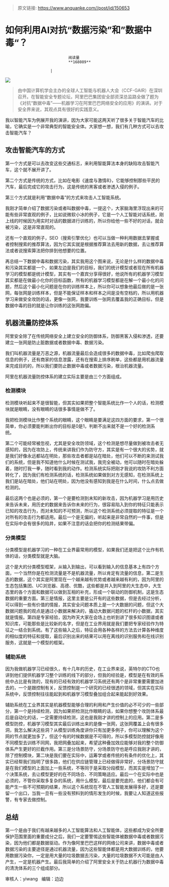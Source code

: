 > 原文链接: https://www.anquanke.com//post/id/150653 


# 如何利用AI对抗“数据污染”和”数据中毒“？


                                阅读量   
                                **168089**
                            
                        |
                        
                                                                                    



[![](https://p3.ssl.qhimg.com/t0139e42dde88c777d9.jpg)](https://p3.ssl.qhimg.com/t0139e42dde88c777d9.jpg)

> 由中国计算机学会主办的全球人工智能与机器人大会（CCF-GAIR）在深圳召开。在智能安全专题论坛，阿里巴巴集团安全部资深总监路全做了题为《对抗“数据中毒”——机器学习在阿里巴巴网络安全的应用》的演讲。对于安全界来说，其观点具有很好的实践意义。

我以智能汽车为例展开我的演讲，因为大家可能这两天听了很多关于智能汽车的比喻，它确实是一个非常典型的智能安全体。大家想一想，我们有几种方式可以去攻击智能汽车？



## 攻击智能汽车的方式

第一个方式是可以去改变这些交通标志，来利用智能算法本身的缺陷攻击智能汽车，这个就不展开讲了。

第二个方式是传统的方式，比如在电影《速度与激情8》，它能够控制那些平民的汽车，最后完成它的攻击行为，这是传统的黑客或者渗透入侵的例子。

第三个方式就是利用“数据中毒”的方式来攻击人工智能系统。

我刚才简单介绍了数据污染或者叫数据中毒，一提这个，大家脑海里浮现出来的可能有些非常直观的例子，比如说微软小冰的例子，它是一个人工智能对话系统，刚上线的时候因为用实时对话的数据进行训练的，所以你给他一些不好的对话，就会被污染，这是非常直观的。

还有一个直观的例子，SEO（搜索引擎优化）也可以当做一种利用数据去掌握或者控制搜索的推荐算法，因为它其实就是根据推荐算法去用新的数据，去让推荐算法或者说搜索算法把你排到他想要的位置。

再总结一下数据中毒和数据污染，其实我用这个图来说，无论是什么样的数据中毒和污染其实都是一个，如果左边是我们的目标，我们的统计模型或者现在所有机器学习的模型都是统计模型，其实有一个嘉宾分享得很好，他说所有的机器学习模型其实都是在做最小化你的目标函数，所有的机器学习模型都是在解一个最小化的问题，然后这个最小化问题是在你的训练样本上，所以你可以想象他最后做的是一张网，每张网是训练样本，但是不能保证样本和样本之间是没有空档的，所以用机器学习来做安全攻防的话，更像一张网，我要训练一张网去覆盖我的正确目标，但是数据中毒的目的就是让你训练的这张网跑偏。



## 机器流量防控体系

阿里安全除了在传统网络安全上建立安全的防御体系，防御黑客入侵和渗透，还要建立一张网是防止脏数据或者数据中毒、数据污染。

我们叫机器流量是万恶之源，机器流量最后会造成很多的数据中毒，比如爬虫爬取信息的例子，还有商家的信息泄露，还有在搜索上排序刷单，这些都是用机器流量来完成目的的，所以我们要防止数据中毒或者数据污染，根治机器流量。

阿里在机器流量防控体系的建立实际主要是由三个方面组成。

### 检测模块

检测模块听起来不是很智能，但其实如果把整个智能系统比作一个人的话，检测模块就是眼睛，没有眼睛的话很多事情是做不了。

我把检测模块比作整个系统的眼睛，这个眼睛是要满足这四方面的要求，第一个很简单，你必须要能判断出你的目标是0是1，判断不出来就不是一个好的检测系统。

第二个可能经常被忽视，尤其是安全攻防领域，这个检测是想尽量做到被攻击者无感知的，因为在攻防上，传统来讲我们作为防守方，其实是有一个很大的劣势，就是我们好像永远都站在明处，那些攻击者都是站在暗处，他们可以不断的来测试我们的系统，但是我不知道他什么时候在测试我，我完全被动，他可以随时在暗处躲着，随时打我一拳，随时看到我的动作。检测系统实际把刚才我说的攻防不利方面转化了，因为我们有检测系统的话，检测系统如果做到对方无感知，在检测系统上我们是站在暗处，他们站在明处，因为他没有感知到我是在什么时间，什么点去做检测的。

最后这两个也是必须的，第一个是要检测到未知的新攻击，因为机器学习是用历史来告诉未来，用历史的数据来告诉你未来的行为，很容易陷入到你的特征只能表示已知的攻击行为，而对未知的不可预测，所以这个检测系统必须提取的特征是一个对所有的攻击行为都适用。最后一个是无偏的，听起来是非常自然的一件事，但是在实际中会有很多的陷井，如果不注意的话会把你的检测结果带偏。

### 分类模型

分类模型是机器学习的一种在工业界最常用的模型，如果我们还是把这个比作有机体的话，分类模型就是大脑。

这个是大的分类模型框架，从输入到输出，可以看到输入的信息基本上有四个方面，一个当然你是在检测流量是不是机器流量，所以肯定有流量的信息，第二是生态的数据，这个其实是阿里现在一个越来越有优势或者越来越有利的，因为阿里的生态包括集团、UC浏览器、高德、优酷，这些都是并入到阿里的大生态中，大生态里的各个方面和数据可以做到互相的补充，形成一个联动的防御机制，这是生态数据的重要方面。第三是情报，这里主要是公开有的这些数据，但是去经过分析，可以得到一些有价值的情报，其实安全问题本质上是一个大数据的问题，但这个大数据问题我的观点是通过小数据来解决的，撬动大数据问题的杠杆的小数据，其实就是情报。第四是专家经验，因为昨天大家在会场上也听到讲了很多知识图谱或者知识库，可能那些是比较新的名字，但是在工业界用就是我们要把专家经验作为特征之一结合到系统。有了这些输入之后，特征会用各种各样的方法去计算各种维度的相似度的特征和提取，最后识别出来的结果可以用在离线的识别服务和在线识别服务，这就是一个模型的框架。

### 辅助系统

因为我做机器学习已经很久，有十几年的历史，在工业界来说，英特尔的CTO也讲到他们提供机器学习整个训练的线下的部分，但我的经验是，模型是在有效的系统中占比是有效的，现有的已经有效的机器学习系统还有两个是非常重要需要加进去的，一个是跟控制有关，反馈控制是一个研究的已经很透的领域，但其实在实际系统中，反馈控制往往能起到和机器学习模型叠加组合起来能起到好效果。

辅助系统在工业界其实是机器模型能够合理的利用和产生价值的必不可少的一些部分，第一个是持续检测，因为如果把检测比作眼睛的话，如果你想整个攻防体系最后是自动化的话，一定需要持续检测，这也是我刚才讲的控制上的应用。第二是多模型防控，机器学习模型其实最后训练出来的是像一张网，这张网覆盖上会有很多洞，我怎么解决这些洞？从模型训练角度讲你只有加更多例子，你可以理解为这个网的节点就更加多了，但这个有的时候数据是不可得的，所以多模型防控就好像用不同模型去训练不同网，我把网叠加起来，希望这种叠加效应能够对我的整个防御体系产生更好的拦截作用。第三是分场景防守，分场景防守也是呼应我刚才讲的，除了控制模块，第二块是我们要在实际中，运筹学或者传统的有条件的优化上，其实已经帮我们指明了很多路，他们在供应链管理上已经做得非常好，分场景防守就是在我们模型的上面加上一些系统，不等同于是采取分段模型，而其实是增加了一个决策系统，去让模型更好的在不同场合、不同策略适应。最后一个在实际中也是必须的，不管你采取多复杂的系统，用什么模型，最后是要兜底的，他们都会有可能产生一些不可预期的结果，所以这个系统现在不管人工智能发展得多好，还是要留一个出口，当我一旦有一些没有预料到的情形发生的时候，我要让人知道这些报警，有专家去做控制。



## 总结

第一个是由于我们有越来越多的人工智能算法和人工智能体，这些都成为安全所要保护范围里面的重要成分之后，我们一定要警惕这些智能体被数据中毒或者数据污染，因为他们都是数据驱动。作为像阿里巴巴这样的网络公司来讲，数据中毒或者数据污染的主要途径是通过机器流量，因为这些智能体都是用大数据训练的，他要用数据污染你，一定是用大量的垃圾数据去污染，大量的垃圾数据不大可能是由人产生，一定是机器产生。最后我简单的介绍了阿里安全关于防止机器行为数据中毒的清洗体系的三个组成部分。

审核人：yiwang   编辑：边边
